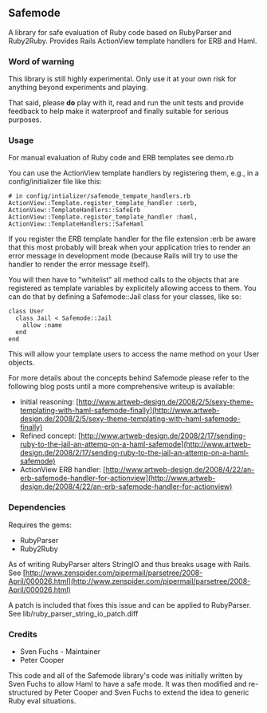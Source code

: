 ## Safemode

A library for safe evaluation of Ruby code based on RubyParser and
Ruby2Ruby. Provides Rails ActionView template handlers for ERB and Haml.

### Word of warning

This library is still highly experimental. Only use it at your own risk for
anything beyond experiments and playing.

That said, please **do** play with it, read and run the unit tests and provide
feedback to help make it waterproof and finally suitable for serious purposes.

### Usage

For manual evaluation of Ruby code and ERB templates see demo.rb

You can use the ActionView template handlers by registering them, e.g., in 
a config/initializer file like this:

    # in config/intializer/safemode_tempate_handlers.rb
    ActionView::Template.register_template_handler :serb, ActionView::TemplateHandlers::SafeErb
    ActionView::Template.register_template_handler :haml, ActionView::TemplateHandlers::SafeHaml

If you register the ERB template handler for the file extension :erb be aware
that this most probably will break when your application tries to render an
error message in development mode (because Rails will try to use the handler
to render the error message itself).

You will then have to "whitelist" all method calls to the objects that are
registered as template variables by explicitely allowing access to them. You
can do that by defining a Safemode::Jail class for your classes, like so:

    class User
      class Jail < Safemode::Jail
        allow :name
      end
    end  
  
This will allow your template users to access the name method on your User 
objects.

For more details about the concepts behind Safemode please refer to the 
following blog posts until a more comprehensive writeup is available:

* Initial reasoning: [http://www.artweb-design.de/2008/2/5/sexy-theme-templating-with-haml-safemode-finally](http://www.artweb-design.de/2008/2/5/sexy-theme-templating-with-haml-safemode-finally)
* Refined concept: [http://www.artweb-design.de/2008/2/17/sending-ruby-to-the-jail-an-attemp-on-a-haml-safemode](http://www.artweb-design.de/2008/2/17/sending-ruby-to-the-jail-an-attemp-on-a-haml-safemode)
* ActionView ERB handler: [http://www.artweb-design.de/2008/4/22/an-erb-safemode-handler-for-actionview](http://www.artweb-design.de/2008/4/22/an-erb-safemode-handler-for-actionview)
  
### Dependencies

Requires the gems:

* RubyParser
* Ruby2Ruby

As of writing RubyParser alters StringIO and thus breaks usage with Rails.
See [http://www.zenspider.com/pipermail/parsetree/2008-April/000026.html](http://www.zenspider.com/pipermail/parsetree/2008-April/000026.html)

A patch is included that fixes this issue and can be applied to RubyParser.
See lib/ruby\_parser\_string\_io\_patch.diff

### Credits

* Sven Fuchs - Maintainer
* Peter Cooper

This code and all of the Safemode library's code was initially written by 
Sven Fuchs to allow Haml to have a safe mode. It was then modified and
re-structured by Peter Cooper and Sven Fuchs to extend the idea to generic
Ruby eval situations.
